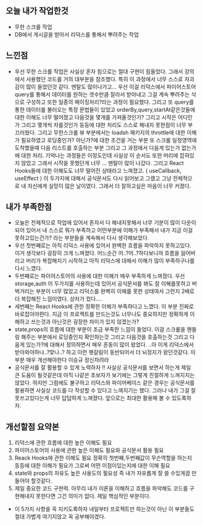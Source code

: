 ## 오늘 내가 작업한것
- 무한 스크롤 작업
- DB에서 게시글을 받아서 리덕스를 통해서 뿌려주는 작업

## 느낀점
- 우선 무한 스크롤 작업은 사실상 혼자 힘으로는 절대 구현이 힘들었다. 그래서 강의에서 사용했던 코드를 거의 대부분을 참조했다. 특히 이 과정에서 너무 스스로 자괴감이 많이 들었던것 같다. 멘탈도 많이나가고... 우선 이걸 리덕스에서 파이어스토어 query를 통해서 데이터를 원하는 갯수만큼 잘라서 받아내고 그걸 계속 뿌려주는 식으로 구성하고 또한 일종의 페이징처리?라는 과정이 필요했다. 그리고 또 query를 통한 데이터를 불러오는 특정 문법들이 있었고 orderBy,query,startAt같은것들에 대한 이해도 너무 떨어졌고 다음것을 몇개를 가져올것인가? 그리고 시작은 어디인가 그리고 몇개씩 자를것인가 등등에 대한 처리도 스스로 해내지 못한점이 너무 부끄러웠다. 그리고 무한스크롤 뷰 부분에서는 loadsh 패키지의 throttle에 대한 이해가 필요하였고 로딩중인가? 아닌가?에 대한 조건을 거는 부분 또 스크롤 일정영역에 도착했을때 다음 리스트를 호출하는 부분 그리고 그 과정에서 다음게 있는가 없는가에 대한 처리. 기억나는 과정들은 이정도인데 사실상 이 순서도 또한 머리에 잡혀있지 않았고 그래서 시작을 못했던게 너무 ... 멘탈이 많이 나갔다. 그리고 React Hooks들에 대한 이해도도 너무 떨어진 상태라고 느껴졌고. ( useCallback, useEffect ) 이 두가지에 대해서 공식문서도 다시 읽어보고 그랬고 그냥 전체적으로 내 자신에게 실망이 많은 날이였다. 그래서 더 잘하고싶은 마음이 너무 커졌다.


## 내가 부족한점
- 오늘은 전체적으로 작업에 있어서 혼자서 다 해내지못해서 너무 기분이 많이 다운이되어 있어서 내 스스로 뭐가 부족하고 어떤부분에 이해가 부족해서 내가 지금 이걸 못하고있는건가? 라는 부분들을 계속해서 다시 생각해보았다. 
- 우선 첫번째로는 아직 리덕스 사용에 있어서 완벽한 흐름을 파악하지 못하고있다. 이거 생각보다 굉장히 크게 느껴졌다. 어느순간 어..?어..?하다보니까 흐름을 잃어버리고 머리가 복잡해지기 시작하고 아직 리덕스에 대해서 이해가 많이 부족하구나를 다시 느꼈다. 
- 두번째로는 파이어스토어의 사용에 대한 이해가 매우 부족하게 느껴졌다. 우선 storage,auth 이 두가지를 사용하는데 있어서 공식문서를 봐도 잘 이해를못하고 버벅거리는 부분이 너무 많았고 리덕스를 완벽히 이해를 못한 상태여서 그런지 2배로 더 복잡해진 느낌이였다. 상처가 컸다.... 
- 세번째는 React Hooks에 관한 정확한 이해가 부족하다고 느꼈다. 이 부분 진짜로 바로잡아야한다. 지금 이 프로젝트를 만드는것도 너무나도 중요하지만 정확하게 이해하고 쓰는것과 아닌것은 굉장한 차이가 있지 않겠는가?
- state,props의 흐름에 대한 부분이 조금 부족한 느낌이 들었다. 이걸 스크롤을 핸들링 해주는 부분에서 로딩중인지 확인하는것 그리고 다음것을 호출하는것 그리고 다음게 있는가?에 대해서 정의하면서 매우 혼동이 많이 왔었다. ..아 이게 리덕스에서 받아와야하나..?맞나..? 하고 이런 헷갈림이 동반되어서 더 뇌정지가 왔던것같다. 이 부분 매우 개선해야한다 이승규 정신차려라
- 공식문서를 잘 활용할 수 있게 노력하자 !! 사실상 공식문서를 보면서 하는게 제일 큰 도움이 될것같은데 아직 나같은 초보자가 보기에는 그렇게 친절하게 느껴지지는 않았다. 하지만 그럼에도 불구하고 리덕스와 파이어베이스 같은 경우는 공식문서를 활용하면 사실상 코드를 다 작성할 수 있다고 느껴지기는 했다. 그러나 내가 그걸 잘 못쓰고있다는게 너무 답답하게 느껴졌다. 앞으로는 최대한 활용해 볼 수 있도록하자.

## 개선할점 요약본
 1. 리덕스에 관한 흐름에 대한 높은 이해도 필요
 2. 파이어스토어의 사용에 관한 높은 이해도 필요와 공식문서 활용 필요
 3. Reack Hooks에 관한 이해도 필요 정확히 첫번째,두번째값이 무슨역할을 하는지 등등에 대한 이해가 필요가 그로써 어떤 이점이있는지에 대한 이해 필요
 4. state와 props의 자유도 높은 사용도의 필요성 즉 내가 자유롭게 잘 쓸 수있게끔 만들어야 할것같다.
 5. 제일 중요한 코드 구현력. 아무리 내가 이론을 이해하고 흐름을 파악해도 코드를 구현해내지 못한다면 그건 의미가 없다. 제일 핵심적인 부분이다.

- 이 5가지 사항을 꼭 지키도록하자 내일부터 프로젝트만 하는것이 아닌 이 부분들도 절대 가볍게 여기지않고 꼭 공부해야겠다. 
